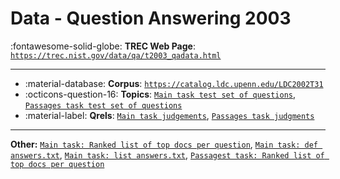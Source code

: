 # Data - Question Answering 2003 

:fontawesome-solid-globe: **TREC Web Page**: [`https://trec.nist.gov/data/qa/t2003_qadata.html`](https://trec.nist.gov/data/qa/t2003_qadata.html)

---

- :material-database: **Corpus**: [`https://catalog.ldc.upenn.edu/LDC2002T31`](https://catalog.ldc.upenn.edu/LDC2002T31)
- :octicons-question-16: **Topics**: [`Main task test set of questions`](https://trec.nist.gov/data/qa/2003_qadata/03QA.tasks/test.set.t12.txt), [`Passages task test set of questions`](https://trec.nist.gov/data/qa/2003_qadata/03QA.tasks/passage.set.t12.txt)
- :material-label: **Qrels**: [`Main task judgements`](https://trec.nist.gov/data/qa/2003_qadata/03QA.tasks/t12.judgments.main.txt), [`Passages task judgments`](https://trec.nist.gov/data/qa/2003_qadata/03QA.tasks/t12.judgments.passages.txt)


---

**Other:** [`Main task: Ranked list of top docs per question`](https://trec.nist.gov/data/qa/2003_qadata/03QA.tasks/ranked.list.t12.txt), [`Main task: def answers.txt`](https://trec.nist.gov/data/qa/2003_qadata/03QA.tasks/t12.def_answers.txt), [`Main task: list answers.txt`](https://trec.nist.gov/data/qa/2003_qadata/03QA.tasks/t12.list_answers.txt), [`Passagest task: Ranked list of top docs per question`](https://trec.nist.gov/data/qa/2003_qadata/03QA.tasks/ranked.list.t12.txt)
